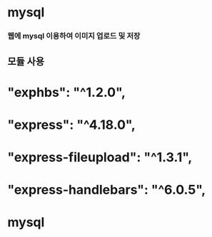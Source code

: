 # mysql
### 웹에 mysql 이용하여 이미지 업로드 및 저장

## 모듈 사용
# "exphbs": "^1.2.0",
# "express": "^4.18.0",
# "express-fileupload": "^1.3.1",
# "express-handlebars": "^6.0.5",
# mysql
